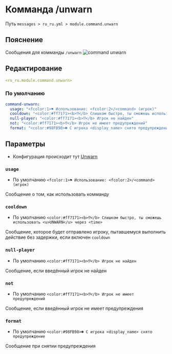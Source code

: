 # Комманда /unwarn
Путь `messages > ru_ru.yml > module.command.unwarn`

## Пояснение
Сообщения для комманды `/unwarn`
![command unwarn](/commandunwarn.png)

## Редактирование
```yaml
<ru_ru.module.command.unwarn>
```

### По умолчанию
```yaml
command-unwarn:
  usage: "<fcolor:1>⚑ Использование: <fcolor:2>/<command> (игрок)"
  cooldown: "<color:#ff7171><b>⁉</b> Слишком быстро, ты сможешь использовать <u>UNWARN</u> через <time>"
  null-player: "<color:#ff7171><b>⁉</b> Игрок не найден"
  not: "<color:#ff7171><b>⁉</b> Игрок не имеет предупреждений"
  format: "<color:#98FB98>☻ С игрока <display_name> снято предупреждение"
```

## Параметры

- Конфигурация происходит тут [Unwarn](/ru/config/module/command/command-unwarn/)

### `usage`
- По умолчанию `<fcolor:1>⚑ Использование: <fcolor:2>/<command> (игрок)`

Сообщение о том, как использовать комманду

### `cooldown`
- По умолчанию `<color:#ff7171><b>⁉</b> Слишком быстро, ты сможешь использовать <u>UNWARN</u> через <time>`

Сообщение, которое будет отправлено игроку, пытавшемуся выполнить действие без задержки, если включен `cooldown`

### `null-player`
- По умолчанию `<color:#ff7171><b>⁉</b> Игрок не найден`

Сообщение, если введённый игрок не найден

### `not`
- По умолчанию `<color:#ff7171><b>⁉</b> Игрок не имеет предупреждений`

Сообщение, если введённый игрок не имеет предупреждения

### `format`
- По умолчанию `<color:#98FB98>☻ С игрока <display_name> снято предупреждение`

Сообщение при снятии предупреждения
